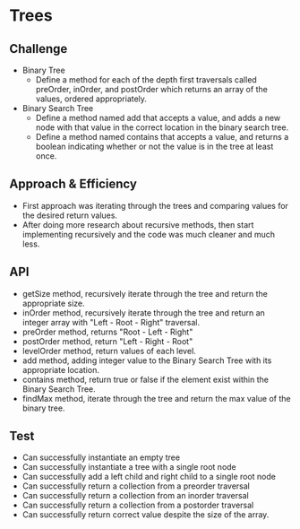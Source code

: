 # Trees
<!-- Short summary or background information -->

## Challenge
<!-- Description of the challenge -->
* Binary Tree
    * Define a method for each of the depth first traversals called preOrder, inOrder, and postOrder which returns an array of the values, ordered appropriately.
* Binary Search Tree
    * Define a method named add that accepts a value, and adds a new node with that value in the correct location in the binary search tree.
    * Define a method named contains that accepts a value, and returns a boolean indicating whether or not the value is in the tree at least once.
## Approach & Efficiency
<!-- What approach did you take? Why? What is the Big O space/time for this approach? -->
* First approach was iterating through the trees and comparing values for the desired return values.
* After doing more research about recursive methods, then start implementing recursively and the code was much cleaner and much less.

## API
<!-- Description of each method publicly available in each of your trees -->
* getSize method, recursively iterate through the tree and return the appropriate size.
* inOrder method, recursively iterate through the tree and return an integer array with "Left - Root - Right" traversal.
* preOrder method, returns "Root - Left - Right"
* postOrder method, return "Left - Right - Root"
* levelOrder method, return values of each level.
* add method, adding integer value to the Binary Search Tree with its appropriate location.
* contains method, return true or false if the element exist within the Binary Search Tree.
* findMax method, iterate through the tree and return the max value of the binary tree.

## Test
* Can successfully instantiate an empty tree
* Can successfully instantiate a tree with a single root node
* Can successfully add a left child and right child to a single root node
* Can successfully return a collection from a preorder traversal
* Can successfully return a collection from an inorder traversal
* Can successfully return a collection from a postorder traversal
* Can successfully return correct value despite the size of the array.


